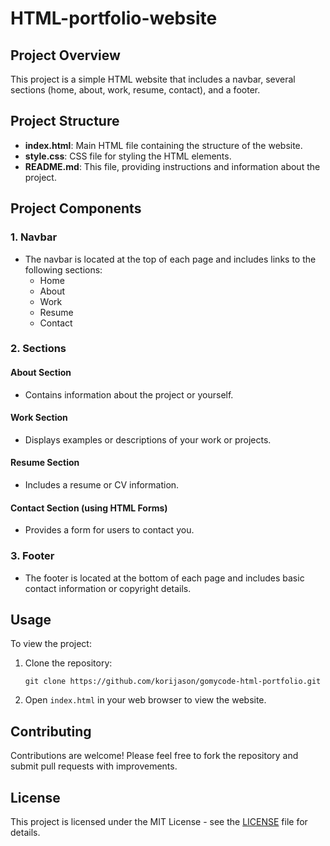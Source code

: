 # HTML-portfolio-website

## Project Overview
This project is a simple HTML website that includes a navbar, several sections (home, about, work, resume, contact), and a footer.

## Project Structure
- **index.html**: Main HTML file containing the structure of the website.
- **style.css**: CSS file for styling the HTML elements.
- **README.md**: This file, providing instructions and information about the project.

## Project Components

### 1. Navbar
- The navbar is located at the top of each page and includes links to the following sections:
  - Home
  - About
  - Work
  - Resume
  - Contact

### 2. Sections

#### About Section
- Contains information about the project or yourself.

#### Work Section
- Displays examples or descriptions of your work or projects.

#### Resume Section
- Includes a resume or CV information.

#### Contact Section (using HTML Forms)
- Provides a form for users to contact you.

### 3. Footer
- The footer is located at the bottom of each page and includes basic contact information or copyright details.

## Usage
To view the project:
1. Clone the repository:
   ```
   git clone https://github.com/korijason/gomycode-html-portfolio.git
   ```
2. Open `index.html` in your web browser to view the website.

## Contributing
Contributions are welcome! Please feel free to fork the repository and submit pull requests with improvements.

## License
This project is licensed under the MIT License - see the [LICENSE](LICENSE) file for details.
